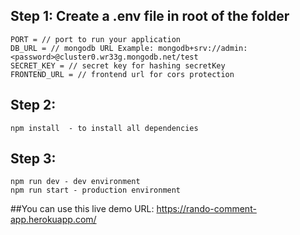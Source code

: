 ## Step 1: Create a .env file in root of the folder
    PORT = // port to run your application
    DB_URL = // mongodb URL Example: mongodb+srv://admin:<password>@cluster0.wr33g.mongodb.net/test
    SECRET_KEY = // secret key for hashing secretKey
    FRONTEND_URL = // frontend url for cors protection

## Step 2: 
    npm install  - to install all dependencies

## Step 3:
    npm run dev - dev environment
    npm run start - production environment

##You can use this live demo URL: https://rando-comment-app.herokuapp.com/
